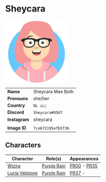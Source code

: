 # Sheycara

<img src="https://raw.githubusercontent.com/jesskelsall/astarus-images/main/players/7ce672195efb5f36.png" height="200" />

|||
| --- | --- |
| **Name** | Sheycara Mae Both | player.3
| **Pronouns** | she/her |
| **Country** | `NL 🇳🇱` |
| **Discord** | `Sheycara#9567` |
| **Instagram** | sheycara |
||
| **Image ID** | `7ce672195efb5f36` |

## Characters

| Character | Role(s) | Appearances |
| --- | --- | --- |
| [Wizira](../characters/wizira.md) | [Purple Rain](../campaigns/C1-purple-rain.md) | [PR00](../sessions/completed/PR00.md) - [PR35](../sessions/PR35.md) |
| [Lucia Velpione](../characters/lucia-velpione.md) | [Purple Rain](../campaigns/C1-purple-rain.md) | [PR37](../sessions/upcoming/PR37.md) - |
